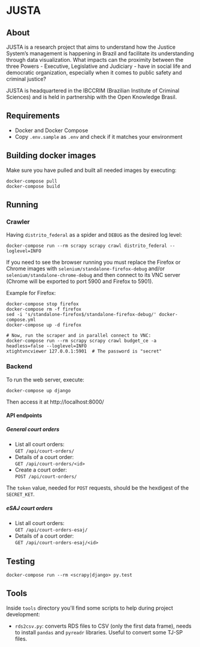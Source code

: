 # JUSTA

## About

JUSTA is a research project that aims to understand how the Justice System’s management is happening in Brazil and facilitate its understanding through data visualization. What impacts can the proximity between the three Powers - Executive, Legislative and Judiciary - have in social life and democratic organization, especially when it comes to public safety and criminal justice?

JUSTA is headquartered in the IBCCRIM (Brazilian Institute of Criminal Sciences) and is held in partnership with the Open Knowledge Brasil.

## Requirements

* Docker and Docker Compose
* Copy `.env.sample` as `.env` and check if it matches your environment

## Building docker images

Make sure you have pulled and built all needed images by executing:

```console
docker-compose pull
docker-compose build
```

## Running

### Crawler

Having `distrito_federal` as a spider and `DEBUG` as the desired log level:

```console
docker-compose run --rm scrapy scrapy crawl distrito_federal --loglevel=INFO
```

If you need to see the browser running you must replace the Firefox or Chrome
images with `selenium/standalone-firefox-debug` and/or
`selenium/standalone-chrome-debug` and then connect to its VNC server (Chrome
will be exported to port 5900 and Firefox to 5901).

Example for Firefox:

```console
docker-compose stop firefox
docker-compose rm -f firefox
sed -i 's/standalone-firefox$/standalone-firefox-debug/' docker-compose.yml
docker-compose up -d firefox

# Now, run the scraper and in parallel connect to VNC:
docker-compose run --rm scrapy scrapy crawl budget_ce -a headless=false --loglevel=INFO
xtightvncviewer 127.0.0.1:5901  # The password is "secret"
```

### Backend

To run the web server, execute:

```console
docker-compose up django
```

Then access it at http://localhost:8000/


#### API endpoints

##### General court orders

* List all court orders:<br>`GET /api/court-orders/`
* Details of a court order:<br>`GET /api/court-orders/<id>`
* Create a court order:<br>`POST /api/court-orders/`

The `token` value, needed for `POST` requests, should be the hexdigest of the
`SECRET_KET`.

##### eSAJ court orders

* List all court orders:<br>`GET /api/court-orders-esaj/`
* Details of a court order:<br>`GET /api/court-orders-esaj/<id>`


## Testing

```console
docker-compose run --rm <scrapy|django> py.test
```

## Tools

Inside `tools` directory you'll find some scripts to help during project
development:

- `rds2csv.py`: converts RDS files to CSV (only the first data frame), needs to
  install `pandas` and `pyreadr` libraries. Useful to convert some TJ-SP files.
